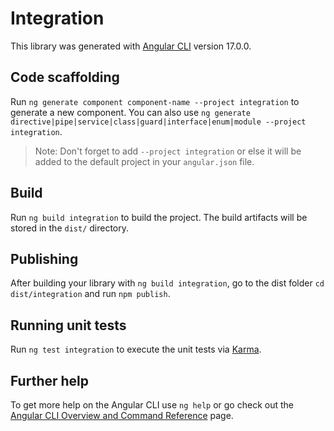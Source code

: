 # Integration

This library was generated with [Angular CLI](https://github.com/angular/angular-cli) version 17.0.0.

## Code scaffolding

Run `ng generate component component-name --project integration` to generate a new component. You can also use `ng generate directive|pipe|service|class|guard|interface|enum|module --project integration`.
> Note: Don't forget to add `--project integration` or else it will be added to the default project in your `angular.json` file. 

## Build

Run `ng build integration` to build the project. The build artifacts will be stored in the `dist/` directory.

## Publishing

After building your library with `ng build integration`, go to the dist folder `cd dist/integration` and run `npm publish`.

## Running unit tests

Run `ng test integration` to execute the unit tests via [Karma](https://karma-runner.github.io).

## Further help

To get more help on the Angular CLI use `ng help` or go check out the [Angular CLI Overview and Command Reference](https://angular.io/cli) page.
